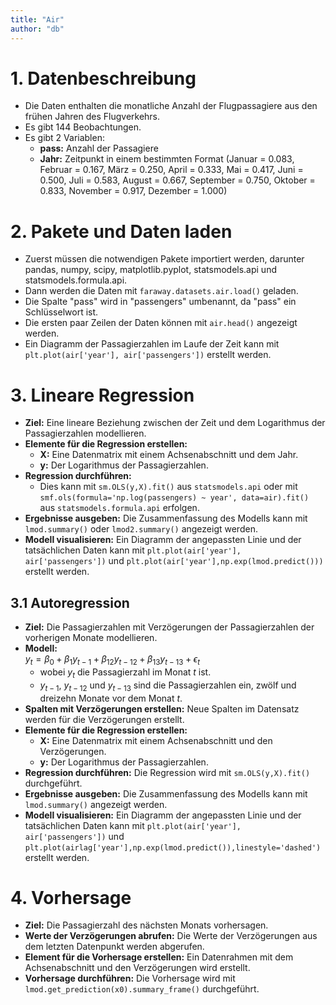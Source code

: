 ```yaml
---
title: "Air"
author: "db"
---
```


# 1. Datenbeschreibung

*   Die Daten enthalten die monatliche Anzahl der Flugpassagiere aus den frühen Jahren des Flugverkehrs.
*   Es gibt 144 Beobachtungen.
*   Es gibt 2 Variablen:
    *   **pass:** Anzahl der Passagiere
    *   **Jahr:** Zeitpunkt in einem bestimmten Format (Januar = 0.083, Februar = 0.167, März = 0.250, April = 0.333, Mai = 0.417, Juni = 0.500, Juli = 0.583, August = 0.667, September = 0.750, Oktober = 0.833, November = 0.917, Dezember = 1.000) 

# 2. Pakete und Daten laden

*   Zuerst müssen die notwendigen Pakete importiert werden, darunter pandas, numpy, scipy, matplotlib.pyplot, statsmodels.api und statsmodels.formula.api.
*   Dann werden die Daten mit `faraway.datasets.air.load()` geladen.
*   Die Spalte "pass" wird in "passengers" umbenannt, da "pass" ein Schlüsselwort ist.
*   Die ersten paar Zeilen der Daten können mit `air.head()` angezeigt werden.
*   Ein Diagramm der Passagierzahlen im Laufe der Zeit kann mit `plt.plot(air['year'], air['passengers'])` erstellt werden.

# 3. Lineare Regression

*   **Ziel:** Eine lineare Beziehung zwischen der Zeit und dem Logarithmus der Passagierzahlen modellieren.
*   **Elemente für die Regression erstellen:**
    *   **X:** Eine Datenmatrix mit einem Achsenabschnitt und dem Jahr.
    *   **y:** Der Logarithmus der Passagierzahlen.
*   **Regression durchführen:**
    *   Dies kann mit `sm.OLS(y,X).fit()` aus `statsmodels.api` oder mit `smf.ols(formula='np.log(passengers) ~ year', data=air).fit()` aus `statsmodels.formula.api` erfolgen. 
*   **Ergebnisse ausgeben:** Die Zusammenfassung des Modells kann mit `lmod.summary()` oder `lmod2.summary()` angezeigt werden.
*   **Modell visualisieren:** Ein Diagramm der angepassten Linie und der tatsächlichen Daten kann mit `plt.plot(air['year'], air['passengers'])` und `plt.plot(air['year'],np.exp(lmod.predict()))` erstellt werden. 

## 3.1 Autoregression

*   **Ziel:** Die Passagierzahlen mit Verzögerungen der Passagierzahlen der vorherigen Monate modellieren.
*   **Modell:**  
    $y_t = β_0 + β_1 y_{t-1} + β_{12} y_{t-12} + β_{13} y_{t-13} + \epsilon_t$
    *   wobei $y_t$ die Passagierzahl im Monat $t$ ist.
    *   $y_{t-1}$, $y_{t-12}$ und $y_{t-13}$ sind die Passagierzahlen ein, zwölf und dreizehn Monate vor dem Monat $t$.
*   **Spalten mit Verzögerungen erstellen:** Neue Spalten im Datensatz werden für die Verzögerungen erstellt.
*   **Elemente für die Regression erstellen:**
    *   **X:** Eine Datenmatrix mit einem Achsenabschnitt und den Verzögerungen.
    *   **y:** Der Logarithmus der Passagierzahlen.
*   **Regression durchführen:** Die Regression wird mit `sm.OLS(y,X).fit()` durchgeführt.
*   **Ergebnisse ausgeben:** Die Zusammenfassung des Modells kann mit `lmod.summary()` angezeigt werden.
*   **Modell visualisieren:** Ein Diagramm der angepassten Linie und der tatsächlichen Daten kann mit `plt.plot(air['year'], air['passengers'])` und `plt.plot(airlag['year'],np.exp(lmod.predict()),linestyle='dashed')` erstellt werden. 

# 4. Vorhersage

*   **Ziel:** Die Passagierzahl des nächsten Monats vorhersagen.
*   **Werte der Verzögerungen abrufen:** Die Werte der Verzögerungen aus dem letzten Datenpunkt werden abgerufen.
*   **Element für die Vorhersage erstellen:** Ein Datenrahmen mit dem Achsenabschnitt und den Verzögerungen wird erstellt.
*   **Vorhersage durchführen:** Die Vorhersage wird mit `lmod.get_prediction(x0).summary_frame()` durchgeführt. 
